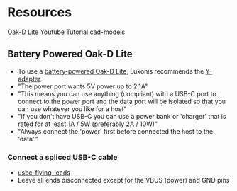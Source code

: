 # Resources
[Oak-D Lite Youtube Tutorial](https://www.youtube.com/watch?v=7BkHcJu57Cg)
[cad-models](https://github.com/luxonis/depthai-hardware/tree/master/DM9095_OAK-D-LITE_DepthAI_USB3C)

## Battery Powered Oak-D Lite
* To use a [battery-powered Oak-D Lite](https://discuss.luxonis.com/d/1767-powering-oak-d-lite), Luxonis recommends the [Y-adapter](https://docs.luxonis.com/projects/hardware/en/latest/pages/DM6010/#y-adapter)
* "The power port wants 5V power up to 2.1A"
* "This means you can use anything (compliant) with a USB-C port to connect to the power port and the data port will be isolated so that you can use whatever you like for a host"
* "If you don't have USB-C you can use a power bank or 'charger' that is rated for at least 1A / 5W (preferably 2A / 10W)"
* "Always connect the 'power' first before connected the host to the 'data'."

### Connect a spliced USB-C cable
* [usbc-flying-leads](https://www.reichelt.at/at/de/usb-c-stecker-auf-freie-enden-sw-20-cm-usb-c-awg22-20-p292505.html)
* Leave all ends disconnected except for the VBUS (power) and GND pins